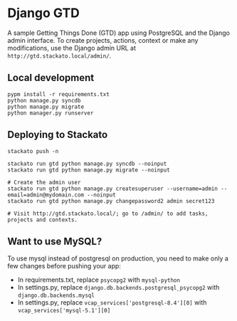 # Django GTD

A sample Getting Things Done (GTD) app using PostgreSQL and the Django admin
interface. To create projects, actions, context or make any modifications, use
the Django admin URL at ``http://gtd.stackato.local/admin/``.

## Local development

    pypm install -r requirements.txt
    python manage.py syncdb
    python manage.py migrate
    python manager.py runserver

## Deploying to Stackato

    stackato push -n

    stackato run gtd python manage.py syncdb --noinput
    stackato run gtd python manage.py migrate --noinput

    # Create the admin user
    stackato run gtd python manage.py createsuperuser --username=admin --email=admin@mydomain.com --noinput
    stackato run gtd python manage.py changepassword2 admin secret123

    # Visit http://gtd.stackato.local/; go to /admin/ to add tasks, projects and contexts.
 
## Want to use MySQL?

To use mysql instead of postgresql on production, you need to make only a few
changes before pushing your app:

  * In requirements.txt, replace `psycopg2` with `mysql-python`
  * In settings.py, replace `django.db.backends.postgresql_psycopg2` with
    `django.db.backends.mysql`
  * In settings.py, replace `vcap_services['postgresql-8.4'][0]` with
    `vcap_services['mysql-5.1'][0]`